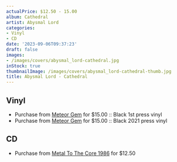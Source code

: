 ```yaml
---
actualPrice: $12.50 - 15.00
album: Cathedral
artist: Abysmal Lord
categories:
- Vinyl
- CD
date: '2023-09-06T09:37:23'
draft: false
images:
- /images/covers/abysmal_lord-cathedral.jpg
inStock: true
thumbnailImage: /images/covers/abysmal_lord-cathedral-thumb.jpg
title: Abysmal Lord - Cathedral
---
```


## Vinyl
* Purchase from [Meteor Gem](https://meteor-gem.com/products/abysmal-lord-cathedral) for $15.00 :: Black 1st press vinyl
* Purchase from [Meteor Gem](https://meteor-gem.com/products/abysmal-lord-cathedral-7) for $15.00 :: Black 2021 press vinyl
## CD
* Purchase from [Metal To The Core 1986](https://metaltothecore1986.com/shop/abysmal-lord-cathedral-cd/) for $12.50
